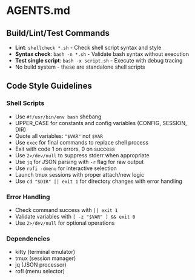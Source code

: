 # AGENTS.md

## Build/Lint/Test Commands
- **Lint**: `shellcheck *.sh` - Check shell script syntax and style
- **Syntax check**: `bash -n *.sh` - Validate bash syntax without execution
- **Test single script**: `bash -x script.sh` - Execute with debug tracing
- No build system - these are standalone shell scripts

## Code Style Guidelines

### Shell Scripts
- Use `#!/usr/bin/env bash` shebang
- UPPER_CASE for constants and config variables (CONFIG, SESSION, DIR)
- Quote all variables: `"$VAR"` not `$VAR`
- Use `exec` for final commands to replace shell process
- Exit with code 1 on errors, 0 on success
- Use `2>/dev/null` to suppress stderr when appropriate
- Use `jq` for JSON parsing with `-r` flag for raw output
- Use `rofi -dmenu` for interactive selection
- Launch tmux sessions with proper attach/new logic
- Use `cd "$DIR" || exit 1` for directory changes with error handling

### Error Handling
- Check command success with `|| exit 1`
- Validate variables with `[ -z "$VAR" ] && exit 0`
- Use `2>/dev/null` for optional operations

### Dependencies
- kitty (terminal emulator)
- tmux (session manager)
- jq (JSON processor)
- rofi (menu selector)